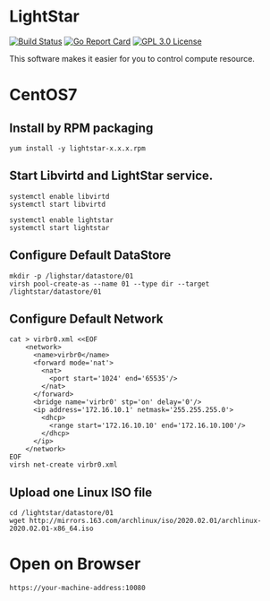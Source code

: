 # LightStar
[![Build Status](https://travis-ci.org/danieldin95/lightstar.svg?branch=master)](https://travis-ci.org/danieldin95/lightstar)
[![Go Report Card](https://goreportcard.com/badge/github.com/danieldin95/lightstar)](https://goreportcard.com/report/danieldin95/lightstar)
[![GPL 3.0 License](https://img.shields.io/badge/License-GPL%203.0-blue.svg)](LICENSE)

This software makes it easier for you to control compute resource.

# CentOS7

## Install by RPM packaging

    yum install -y lightstar-x.x.x.rpm

## Start Libvirtd and LightStar service.

    systemctl enable libvirtd
    systemctl start libvirtd
    
    systemctl enable lightstar
    systemctl start lightstar
    
## Configure Default DataStore

    mkdir -p /lighstar/datastore/01
    virsh pool-create-as --name 01 --type dir --target /lightstar/datastore/01
## Configure Default Network

    cat > virbr0.xml <<EOF
        <network>
          <name>virbr0</name>
          <forward mode='nat'>
            <nat>
              <port start='1024' end='65535'/>
            </nat>
          </forward>
          <bridge name='virbr0' stp='on' delay='0'/>
          <ip address='172.16.10.1' netmask='255.255.255.0'>
            <dhcp>
              <range start='172.16.10.10' end='172.16.10.100'/>
            </dhcp>
          </ip>
        </network>
    EOF
    virsh net-create virbr0.xml

## Upload one Linux ISO file

    cd /lightstar/datastore/01
    wget http://mirrors.163.com/archlinux/iso/2020.02.01/archlinux-2020.02.01-x86_64.iso
    
# Open on Browser

    https://your-machine-address:10080
    
    
